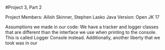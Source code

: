 #Project 3, Part 2

Project Members: Ailish Skinner, Stephen Lasko
Java Version: Open JK 17

Assumptions we made in our code: We have a tracker and logger classes that are different than the interface we use when printing to the console. This is called Logger
Console instead. Additionally, another liberty that we took was in our 
